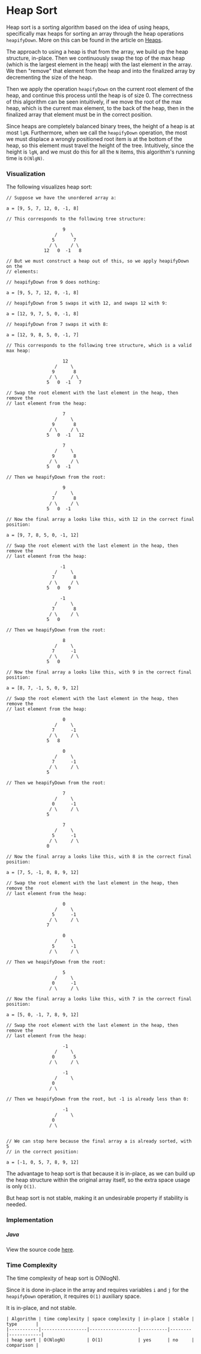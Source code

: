 # Heap Sort

Heap sort is a sorting algorithm based on the idea of using heaps, specifically max heaps for 
sorting an array through the heap operations `heapifyDown`. More on this can be found in the article 
on [Heaps](/categories/data-structures/trees/heap).

The approach to using a heap is that from the array, we build up the heap structure, in-place. Then 
we continuously swap the top of the max heap (which is the largest element in the heap) with the 
last element in the array. We then "remove" that element from the heap and into the finalized array 
by decrementing the size of the heap.

Then we apply the operation `heapifyDown` on the current root element of the heap, and continue this 
process until the heap is of size 0. The correctness of this algorithm can be seen intuitively, if 
we move the root of the max heap, which is the current max element, to the back of the heap, then in 
the finalized array that element must be in the correct position.

Since heaps are completely balanced binary trees, the height of a heap is at most `lgN`. 
Furthermore, when we call the `heapifyDown` operation, the most we must displace a wrongly 
positioned root item is at the bottom of the heap, so this element must travel the height of the 
tree. Intuitively, since the height is `lgN`, and we must do this for all the `N` items, this 
algorithm's running time is `O(NlgN)`.

### Visualization

The following visualizes heap sort:

```
// Suppose we have the unordered array a:

a = [9, 5, 7, 12, 0, -1, 8]

// This corresponds to the following tree structure:

                     9
                  /     \
                 5       7
                / \     / \
              12   0  -1   8

// But we must construct a heap out of this, so we apply heapifyDown on the
// elements:

// heapifyDown from 9 does nothing:

a = [9, 5, 7, 12, 0, -1, 8]

// heapifyDown from 5 swaps it with 12, and swaps 12 with 9:

a = [12, 9, 7, 5, 0, -1, 8]

// heapifyDown from 7 swaps it with 8:

a = [12, 9, 8, 5, 0, -1, 7]

// This corresponds to the following tree structure, which is a valid max heap:

                     12
                  /     \
                 9       8
                / \     / \
               5   0  -1   7

// Swap the root element with the last element in the heap, then remove the
// last element from the heap:

                     7
                  /     \
                 9       8
                / \     / \
               5   0  -1   12

                     7
                  /     \
                 9       8
                / \     / \
               5   0  -1   

// Then we heapifyDown from the root:

                     9
                  /     \
                 7       8
                / \     / \
               5   0  -1   

// Now the final array a looks like this, with 12 in the correct final position:

a = [9, 7, 8, 5, 0, -1, 12]

// Swap the root element with the last element in the heap, then remove the
// last element from the heap:

                    -1
                  /     \
                 7       8
                / \     / \
               5   0   9   

                    -1
                  /     \
                 7       8
                / \     / \
               5   0      

// Then we heapifyDown from the root:

                     8
                  /     \
                 7      -1
                / \     / \
               5   0      

// Now the final array a looks like this, with 9 in the correct final position:

a = [8, 7, -1, 5, 0, 9, 12]

// Swap the root element with the last element in the heap, then remove the
// last element from the heap:

                     0
                  /     \
                 7      -1
                / \     / \
               5   8      

                     0
                  /     \
                 7      -1
                / \     / \
               5         

// Then we heapifyDown from the root:

                     7
                  /     \
                 0      -1
                / \     / \
               5         

                     7
                  /     \
                 5      -1
                / \     / \
               0         

// Now the final array a looks like this, with 8 in the correct final position:

a = [7, 5, -1, 0, 8, 9, 12]

// Swap the root element with the last element in the heap, then remove the
// last element from the heap:

                     0
                  /     \
                 5      -1
                / \     / \
               7        

                     0
                  /     \
                 5      -1
                / \     / \

// Then we heapifyDown from the root:

                     5
                  /     \
                 0      -1
                / \     / \

// Now the final array a looks like this, with 7 in the correct final position:

a = [5, 0, -1, 7, 8, 9, 12]

// Swap the root element with the last element in the heap, then remove the
// last element from the heap:

                     -1
                  /     \
                 0       5
                / \     / \

                     -1
                  /     \
                 0       
                / \     

// Then we heapifyDown from the root, but -1 is already less than 0:

                     -1
                  /     \
                 0       
                / \     


// We can stop here because the final array a is already sorted, with 5
// in the correct position:

a = [-1, 0, 5, 7, 8, 9, 12]
```

The advantage to heap sort is that because it is in-place, as we can build up the heap structure 
within the original array itself, so the extra space usage is only `O(1)`.

But heap sort is not stable, making it an undesirable property if stability is needed.

### Implementation

##### Java

View the source code [here](https://github.com/algorithm-helper/implementations/blob/master/java/com/algorithmhelper/algorithms/sorting/HeapSort.java).

<script src="https://gist.github.com/eliucs/252f31aa7f59025b04b2fe8761220f68.js"></script>

### Time Complexity

The time complexity of heap sort is O(NlogN).

Since it is done in-place in the array and requires variables `i` and `j` for the `heapifyDown` 
operation, it requires `O(1)` auxiliary space.

It is in-place, and not stable.

```
| Algorithm | time complexity | space complexity | in-place | stable | type       |
|-----------|-----------------|------------------|----------|--------|------------|
| heap sort | O(NlogN)        | O(1)             | yes      | no     | comparison |
```